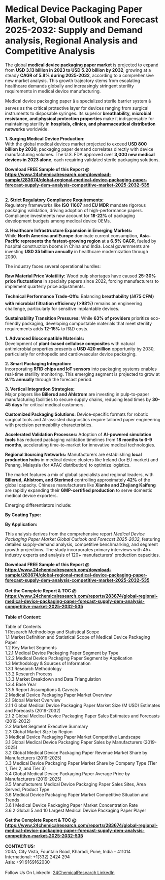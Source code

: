 <h1>Medical Device Packaging Paper Market, Global Outlook and Forecast 2025-2032: Supply and Demand analysis, Regional Analysis and Competitive Analysis</h1><p>The global <strong>medical device packaging paper market</strong> is projected to expand from <strong>USD 3.13 billion in 2023 to USD 5.20 billion by 2032</strong>, growing at a steady <strong>CAGR of 5.8% during 2025-2032</strong>, according to a comprehensive new market analysis. This growth trajectory stems from escalating healthcare demands globally and increasingly stringent sterility requirements in medical device manufacturing.</p><p>Medical device packaging paper â a specialized sterile barrier system â serves as the critical protective layer for devices ranging from surgical instruments to disposable syringes. Its superior <strong>breathability, microbial resistance, and physical protection properties</strong> make it indispensable for maintaining sterility in <strong>hospitals, clinics, and pharmaceutical distribution networks</strong> worldwide.</p><p><strong>1. Surging Medical Device Production:</strong><br>
With the global medical devices market projected to exceed <strong>USD 800 billion by 2030</strong>, packaging paper demand correlates directly with device manufacturing volumes. The U.S. FDA approved over <strong>3,000 new medical devices in 2023 alone</strong>, each requiring validated sterile packaging solutions.</p><div><b>Download FREE Sample of this Report @ 
            <a href="https://www.24chemicalresearch.com/download-sample/283674/global-regional-medical-device-packaging-paper-forecast-supply-dem-analysis-competitive-market-2025-2032-535">
            https://www.24chemicalresearch.com/download-sample/283674/global-regional-medical-device-packaging-paper-forecast-supply-dem-analysis-competitive-market-2025-2032-535</a></b></div><br><p><strong>2. Strict Regulatory Compliance Requirements:</strong><br>
Regulatory frameworks like <strong>ISO 11607</strong> and <strong>EU MDR</strong> mandate rigorous packaging validation, driving adoption of high-performance papers. Compliance investments now account for <strong>18-22%</strong> of packaging development budgets among medical device OEMs.</p><p><strong>3. Healthcare Infrastructure Expansion in Emerging Markets:</strong><br>
While <strong>North America and Europe</strong> dominate current consumption, <strong>Asia-Pacific represents the fastest-growing region</strong> at a <strong>6.5% CAGR</strong>, fueled by hospital construction booms in China and India. Local governments are investing <strong>USD 35 billion annually</strong> in healthcare modernization through 2030.</p><p>The industry faces several operational hurdles:</p><p><strong>Raw Material Price Volatility:</strong> Wood pulp shortages have caused <strong>25-30% price fluctuations</strong> in specialty papers since 2022, forcing manufacturers to implement quarterly price adjustments.</p><p><strong>Technical Performance Trade-Offs:</strong> Balancing <strong>breathability (â¥75 CFM) with microbial filtration efficiency (&gt;98%)</strong> remains an engineering challenge, particularly for sensitive implantable devices.</p><p><strong>Sustainability Transition Pressures:</strong> While <strong>63% of providers</strong> prioritize eco-friendly packaging, developing compostable materials that meet sterility requirements adds <strong>12-15%</strong> to R&amp;D costs.</p><p><strong>1. Advanced Biocompatible Materials:</strong><br>
Development of <strong>plant-based cellulose composites</strong> with natural antimicrobial properties presents a <strong>USD 420 million</strong> opportunity by 2030, particularly for orthopedic and cardiovascular device packaging.</p><p><strong>2. Smart Packaging Integration:</strong><br>
Incorporating <strong>RFID chips and IoT sensors</strong> into packaging systems enables real-time sterility monitoring. This emerging segment is projected to grow at <strong>9.1% annually</strong> through the forecast period.</p><p><strong>3. Vertical Integration Strategies:</strong><br>
Major players like <strong>Billerud and Ahlstrom</strong> are investing in pulp-to-paper manufacturing facilities to secure supply chains, reducing lead times by <strong>30-45 days</strong> for critical medical customers.</p><p><strong>Customized Packaging Solutions:</strong> Device-specific formats for robotic surgical tools and AI-assisted diagnostics require tailored paper engineering with precision permeability characteristics.</p><p><strong>Accelerated Validation Processes:</strong> Adoption of <strong>AI-powered simulation tools</strong> has reduced packaging validation timelines from <strong>18 months to 6-9 months</strong>, accelerating time-to-market for innovative medical technologies.</p><p><strong>Regional Sourcing Networks:</strong> Manufacturers are establishing <strong>local production hubs</strong> in medical device clusters like Ireland (for EU market) and Penang, Malaysia (for APAC distribution) to optimize logistics.</p><p>The market features a mix of global specialists and regional leaders, with <strong>Billerud, Ahlstrom, and Sterimed</strong> controlling approximately <strong>42%</strong> of the global capacity. Chinese manufacturers like <strong>Xianhe and Zhejiang Kaifeng</strong> are rapidly expanding their <strong>GMP-certified production</strong> to serve domestic medical device exporters.</p><p>Emerging differentiators include:</p><p><strong>By Coating Type:</strong></p><p><strong>By Application:</strong></p><p>This analysis derives from the comprehensive report <em>Medical Device Packaging Paper Market Global Outlook and Forecast 2025-2032</em>, featuring detailed supply-demand analysis, competitive benchmarking, and segment growth projections. The study incorporates primary interviews with 45+ industry experts and analysis of 120+ manufacturers' production capacities.</p><div><b>Download FREE Sample of this Report @ 
            <a href="https://www.24chemicalresearch.com/download-sample/283674/global-regional-medical-device-packaging-paper-forecast-supply-dem-analysis-competitive-market-2025-2032-535">
            https://www.24chemicalresearch.com/download-sample/283674/global-regional-medical-device-packaging-paper-forecast-supply-dem-analysis-competitive-market-2025-2032-535</a></b></div><br><div><b>Get the Complete Report & TOC @ 
            <a href="https://www.24chemicalresearch.com/reports/283674/global-regional-medical-device-packaging-paper-forecast-supply-dem-analysis-competitive-market-2025-2032-535">
            https://www.24chemicalresearch.com/reports/283674/global-regional-medical-device-packaging-paper-forecast-supply-dem-analysis-competitive-market-2025-2032-535</a></b></div><br>
            <b>Table of Content:</b><p>Table of Contents<br />
1 Research Methodology and Statistical Scope<br />
1.1 Market Definition and Statistical Scope of Medical Device Packaging Paper<br />
1.2 Key Market Segments<br />
1.2.1 Medical Device Packaging Paper Segment by Type<br />
1.2.2 Medical Device Packaging Paper Segment by Application<br />
1.3 Methodology & Sources of Information<br />
1.3.1 Research Methodology<br />
1.3.2 Research Process<br />
1.3.3 Market Breakdown and Data Triangulation<br />
1.3.4 Base Year<br />
1.3.5 Report Assumptions & Caveats<br />
2 Medical Device Packaging Paper Market Overview<br />
2.1 Global Market Overview<br />
2.1.1 Global Medical Device Packaging Paper Market Size (M USD) Estimates and Forecasts (2019-2032)<br />
2.1.2 Global Medical Device Packaging Paper Sales Estimates and Forecasts (2019-2032)<br />
2.2 Market Segment Executive Summary<br />
2.3 Global Market Size by Region<br />
3 Medical Device Packaging Paper Market Competitive Landscape<br />
3.1 Global Medical Device Packaging Paper Sales by Manufacturers (2019-2025)<br />
3.2 Global Medical Device Packaging Paper Revenue Market Share by Manufacturers (2019-2025)<br />
3.3 Medical Device Packaging Paper Market Share by Company Type (Tier 1, Tier 2, and Tier 3)<br />
3.4 Global Medical Device Packaging Paper Average Price by Manufacturers (2019-2025)<br />
3.5 Manufacturers Medical Device Packaging Paper Sales Sites, Area Served, Product Type<br />
3.6 Medical Device Packaging Paper Market Competitive Situation and Trends<br />
3.6.1 Medical Device Packaging Paper Market Concentration Rate<br />
3.6.2 Global 5 and 10 Largest Medical Device Packaging Paper Player</p><div><b>Get the Complete Report & TOC @ 
            <a href="https://www.24chemicalresearch.com/reports/283674/global-regional-medical-device-packaging-paper-forecast-supply-dem-analysis-competitive-market-2025-2032-535">
            https://www.24chemicalresearch.com/reports/283674/global-regional-medical-device-packaging-paper-forecast-supply-dem-analysis-competitive-market-2025-2032-535</a></b></div><br><b>CONTACT US:</b><br>
            203A, City Vista, Fountain Road, Kharadi, Pune, India - 411014<br>
            International: +1(332) 2424 294<br>
            Asia: +91 9169162030 <br><br>
            Follow Us On LinkedIn: <a href="https://www.linkedin.com/company/24chemicalresearch/">24ChemicalResearch LinkedIn</a>